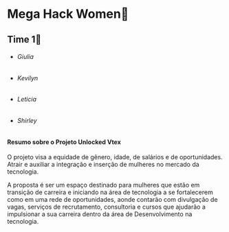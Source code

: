 # Mega Hack Women:woman:



## Time 1:1st_place_medal:



- ###### *Giulia*

- ###### *Kevilyn*

- ###### *Leticia* 

- ###### *Shirley*




#### **Resumo sobre o Projeto Unlocked Vtex**

O projeto visa a equidade de gênero, idade, de salários e de oportunidades. Atrair e auxiliar a integração e inserção de mulheres no mercado da tecnologia. 

A proposta é ser um espaço destinado para mulheres que estão em transição de carreira e iniciando na área de tecnologia a se fortalecerem como em uma rede de oportunidades, aonde contarão com divulgação de vagas, serviços de recrutamento, consultoria e cursos que ajudarão a impulsionar a sua carreira dentro da área de Desenvolvimento  na tecnologia.






